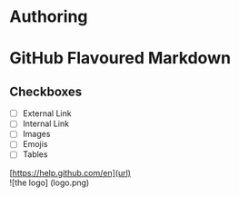 # Authoring
# GitHub Flavoured Markdown
## Checkboxes
- [ ] External Link
- [ ] Internal Link
- [ ] Images
- [ ] Emojis
- [ ] Tables

[https://help.github.com/en](url)  
![the logo] (logo.png) 
